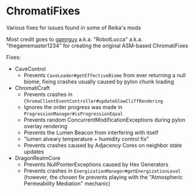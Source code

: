 # ChromatiFixes

Various fixes for issues found in some of Reika's mods

Most credit goes to [gamrguy](https://github.com/gamrguy) a.k.a. "RobotLucca" a.k.a. "thegamemaster1234" for creating the original ASM-based ChromatiFixes

Fixes:
- CaveControl
  - Prevents `CaveLoader#getEffectiveBiome` from ever returning a null biome, fixing crashes usually caused by pylon chunk loading
- ChromatiCraft
  - Prevents crashes in `ChromaClientEventController#updateGlowCliffRendering`
  - Ignores the order progress was made in `ProgressionManager#isProgressionEqual`
  - Prevents random ConcurrentModificationExceptions during pylon overlay rendering
  - Prevents the Lumen Beacon from interfering with itself
  - "lumen alveary temperature + humidity control fix"
  - Prevents crashes caused by Adjacency Cores on neighbor state updates
- DragonRealmCore
  - Prevents NullPointerExceptions caused by Hex Generators
  - Prevents crashes in `EnergizationManager#getEnergizationLevel` (however, the chosen fix prevents playing with the "Atmospheric Permeability Mediation" mechanic)
